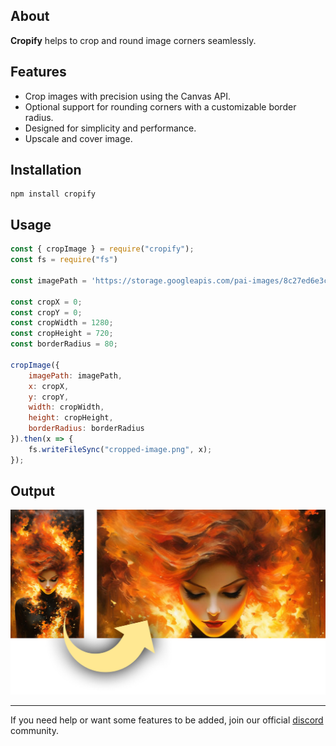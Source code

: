 ## About
**Cropify** helps to crop and round image corners seamlessly.

## Features
- Crop images with precision using the Canvas API.
- Optional support for rounding corners with a customizable border radius.
- Designed for simplicity and performance.
- Upscale and cover image.

## Installation
```
npm install cropify
```

## Usage
```javascript
const { cropImage } = require("cropify");
const fs = require("fs")

const imagePath = 'https://storage.googleapis.com/pai-images/8c27ed6e3c85463a8db958ecb596594e.jpeg';

const cropX = 0;
const cropY = 0;
const cropWidth = 1280;
const cropHeight = 720;
const borderRadius = 80;

cropImage({
    imagePath: imagePath,
    x: cropX,
    y: cropY,
    width: cropWidth,
    height: cropHeight,
    borderRadius: borderRadius
}).then(x => {
    fs.writeFileSync("cropped-image.png", x);
});
```

## Output
![example](./assets/example.png)

---
If you need help or want some features to be added, join our official [discord](https://discord.com/invite/qDysF95NWh) community.